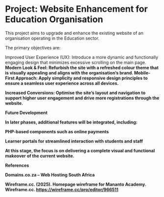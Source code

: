 # Project: Website Enhancement for Education Organisation

This project aims to upgrade and enhance the existing website of an organisation operating in the Education sector.

The primary objectives are:

  Improved User Experience (UX): Introduce a more dynamic and functionally engaging design that minimizes excessive scrolling on the main page. <b>
  Modern Look & Feel: Refurbish the site with a refreshed colour theme that is visually appealing and aligns with the organisation’s brand. <b>
  Mobile-First Approach: Apply simplicity and responsive design principles to ensure a seamless user experience across all devices. <b>

Increased Conversions: Optimise the site’s layout and navigation to support higher user engagement and drive more registrations through the website.

Future Development

In later phases, additional features will be integrated, including:

PHP-based components such as online payments

Learner portals for streamlined interaction with students and staff

At this stage, the focus is on delivering a complete visual and functional makeover of the current website.

References

Domains.co.za – Web Hosting South Africa

Wireframe.cc. (2025). Homepage wireframe for Mananto Academy. Wireframe.cc. https://wireframe.cc/pro/editor/966511
